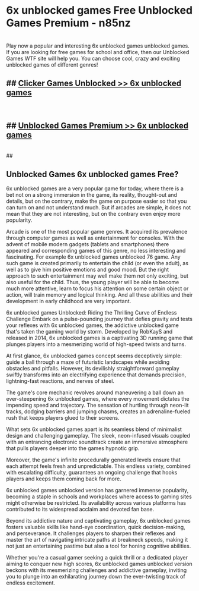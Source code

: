 # 6x unblocked games  Free Unblocked Games Premium - n85nz <br>
<br>
Play now a popular and interesting 6x unblocked games unblocked games. If you are looking for free games for school and office, then our Unblocked Games WTF site will help you. You can choose cool, crazy and exciting unblocked games of different genres!


## ##  [Clicker Games Unblocked >> 6x unblocked games](http://freeplayer.one?title=6x_unblocked_games&ref=UGames)
  <br>

##  ## [Unblocked Games Premium >> 6x unblocked games](http://freeplayer.one?title=6x_unblocked_games&ref=UGames)
  <br>
  ##



## Unblocked Games 6x unblocked games Free?

6x unblocked games are a very popular game for today, where there is a bet not on a strong immersion in the game, its reality, thought-out and details, but on the contrary, make the game on purpose easier so that you can turn on and not understand much. But if arcades are simple, it does not mean that they are not interesting, but on the contrary even enjoy more popularity.

Arcade is one of the most popular game genres. It acquired its prevalence through computer games as well as entertainment for consoles. With the advent of mobile modern gadgets (tablets and smartphones) there appeared and corresponding games of this genre, no less interesting and fascinating. For example 6x unblocked games unblocked 76 game. Any such game is created primarily to entertain the child (or even the adult), as well as to give him positive emotions and good mood. But the right approach to such entertainment may well make them not only exciting, but also useful for the child. Thus, the young player will be able to become much more attentive, learn to focus his attention on some certain object or action, will train memory and logical thinking. And all these abilities and their development in early childhood are very important.

6x unblocked games Unblocked: Riding the Thrilling Curve of Endless Challenge
Embark on a pulse-pounding journey that defies gravity and tests your reflexes with 6x unblocked games, the addictive unblocked game that's taken the gaming world by storm. Developed by RobKayS and released in 2014, 6x unblocked games is a captivating 3D running game that plunges players into a mesmerizing world of high-speed twists and turns.

At first glance, 6x unblocked games concept seems deceptively simple: guide a ball through a maze of futuristic landscapes while avoiding obstacles and pitfalls. However, its devilishly straightforward gameplay swiftly transforms into an electrifying experience that demands precision, lightning-fast reactions, and nerves of steel.

The game's core mechanic revolves around maneuvering a ball down an ever-steepening 6x unblocked games, where every movement dictates the impending speed and trajectory. The sensation of hurtling through neon-lit tracks, dodging barriers and jumping chasms, creates an adrenaline-fueled rush that keeps players glued to their screens.

What sets 6x unblocked games apart is its seamless blend of minimalist design and challenging gameplay. The sleek, neon-infused visuals coupled with an entrancing electronic soundtrack create an immersive atmosphere that pulls players deeper into the games hypnotic grip.

Moreover, the game's infinite procedurally generated levels ensure that each attempt feels fresh and unpredictable. This endless variety, combined with escalating difficulty, guarantees an ongoing challenge that hooks players and keeps them coming back for more.

6x unblocked games unblocked version has garnered immense popularity, becoming a staple in schools and workplaces where access to gaming sites might otherwise be restricted. Its availability across various platforms has contributed to its widespread acclaim and devoted fan base.

Beyond its addictive nature and captivating gameplay, 6x unblocked games fosters valuable skills like hand-eye coordination, quick decision-making, and perseverance. It challenges players to sharpen their reflexes and master the art of navigating intricate paths at breakneck speeds, making it not just an entertaining pastime but also a tool for honing cognitive abilities.

Whether you're a casual gamer seeking a quick thrill or a dedicated player aiming to conquer new high scores, 6x unblocked games unblocked version beckons with its mesmerizing challenges and addictive gameplay, inviting you to plunge into an exhilarating journey down the ever-twisting track of endless excitement.